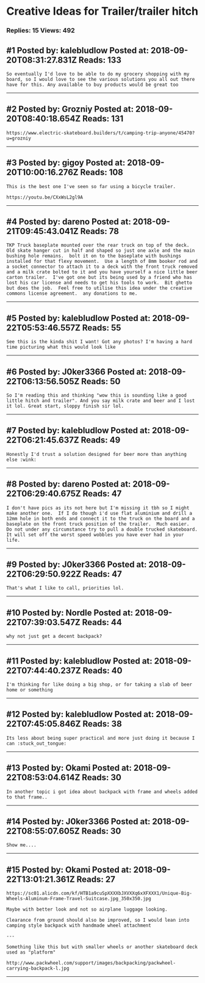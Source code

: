 # Creative Ideas for Trailer/trailer hitch

### Replies: 15 Views: 492

## \#1 Posted by: kalebludlow Posted at: 2018-09-20T08:31:27.831Z Reads: 133

```
So eventually I'd love to be able to do my grocery shopping with my board, so I would love to see the various solutions you all out there have for this. Any available to buy products would be great too
```

---
## \#2 Posted by: Grozniy Posted at: 2018-09-20T08:40:18.654Z Reads: 131

```
https://www.electric-skateboard.builders/t/camping-trip-anyone/45470?u=grozniy
```

---
## \#3 Posted by: gigoy Posted at: 2018-09-20T10:00:16.276Z Reads: 108

```
This is the best one I've seen so far using a bicycle trailer.

https://youtu.be/CXxWsL2gl9A
```

---
## \#4 Posted by: dareno Posted at: 2018-09-21T09:45:43.041Z Reads: 78

```
TKP Truck baseplate mounted over the rear truck on top of the deck.  Old skate hanger cut in half and shaped so just one axle and the main bushing hole remains.  bolt it on to the baseplate with bushings installed for that flexy movement.  Use a length of 8mm booker rod and a socket connector to attach it to a deck with the front truck removed and a milk crate bolted to it and you have yourself a nice little beer carton trailer.  I've got one but its being used by a friend who has lost his car license and needs to get his tools to work.  Bit ghetto but does the job.  Feel free to utilise this idea under the creative commons license agreement.  any donations to me.
```

---
## \#5 Posted by: kalebludlow Posted at: 2018-09-22T05:53:46.557Z Reads: 55

```
See this is the kinda shit I want! Got any photos? I'm having a hard time picturing what this would look like
```

---
## \#6 Posted by: J0ker3366 Posted at: 2018-09-22T06:13:56.505Z Reads: 50

```
So I'm reading this and thinking "wow this is sounding like a good little hitch and trailer". And you say milk crate and beer and I lost it lol. Great start, sloppy finish sir lol.
```

---
## \#7 Posted by: kalebludlow Posted at: 2018-09-22T06:21:45.637Z Reads: 49

```
Honestly I'd trust a solution designed for beer more than anything else :wink:
```

---
## \#8 Posted by: dareno Posted at: 2018-09-22T06:29:40.675Z Reads: 47

```
I don't have pics as its not here but I'm missing it tbh so I might make another one.  If I do though i'd use flat aluminium and drill a 12mm hole in both ends and connect it to the truck on the board and a baseplate on the front truck position of the trailer.  Much easier.  Do not under any circumstance try to pull a double trucked skateboard.  It will set off the worst speed wobbles you have ever had in your life.
```

---
## \#9 Posted by: J0ker3366 Posted at: 2018-09-22T06:29:50.922Z Reads: 47

```
That's what I like to call, priorities lol.
```

---
## \#10 Posted by: Nordle Posted at: 2018-09-22T07:39:03.547Z Reads: 44

```
why not just get a decent backpack?
```

---
## \#11 Posted by: kalebludlow Posted at: 2018-09-22T07:44:40.237Z Reads: 40

```
I'm thinking for like doing a big shop, or for taking a slab of beer home or something
```

---
## \#12 Posted by: kalebludlow Posted at: 2018-09-22T07:45:05.846Z Reads: 38

```
Its less about being super practical and more just doing it because I can :stuck_out_tongue:
```

---
## \#13 Posted by: Okami Posted at: 2018-09-22T08:53:04.614Z Reads: 30

```
In another topic i got idea about backpack with frame and wheels added to that frame..
```

---
## \#14 Posted by: J0ker3366 Posted at: 2018-09-22T08:55:07.605Z Reads: 30

```
Show me....
```

---
## \#15 Posted by: Okami Posted at: 2018-09-22T13:01:21.361Z Reads: 27

```
https://sc01.alicdn.com/kf/HTB1a9cuSpXXXXbJXVXXq6xXFXXX1/Unique-Big-Wheels-Aluminum-Frame-Travel-Suitcase.jpg_350x350.jpg

Maybe with better look and not so airplane luggage looking. 

Clearance from ground should also be improved, so I would lean into camping style backpack with handmade wheel attachment

---

Something like this but with smaller wheels or another skateboard deck used as "platform"

http://www.packwheel.com/support/images/backpacking/packwheel-carrying-backpack-l.jpg
```

---
